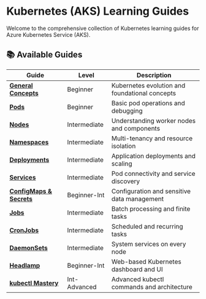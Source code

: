 # Kubernetes (AKS) Learning Guides

Welcome to the comprehensive collection of Kubernetes learning guides for Azure Kubernetes Service (AKS).

## 📚 Available Guides

| Guide | Level | Description |
|-------|-------|-------------|
| **[General Concepts](./general-concepts.md)** | Beginner | Kubernetes evolution and foundational concepts |
| **[Pods](./pods.md)** | Beginner | Basic pod operations and debugging |
| **[Nodes](./nodes.md)** | Intermediate | Understanding worker nodes and components |
| **[Namespaces](./namespace.md)** | Intermediate | Multi-tenancy and resource isolation |
| **[Deployments](./deploymentdemo.md)** | Intermediate | Application deployments and scaling |
| **[Services](./service.md)** | Intermediate | Pod connectivity and service discovery |
| **[ConfigMaps & Secrets](./configmapsecrets.md)** | Beginner-Int | Configuration and sensitive data management |
| **[Jobs](./jobs.md)** | Intermediate | Batch processing and finite tasks |
| **[CronJobs](./cronjobs.md)** | Intermediate | Scheduled and recurring tasks |
| **[DaemonSets](./daemonset.md)** | Intermediate | System services on every node |
| **[Headlamp](./headlamp.md)** | Beginner-Int | Web-based Kubernetes dashboard and UI |
| **[kubectl Mastery](./kubectl.md)** | Int-Advanced | Advanced kubectl commands and architecture |

